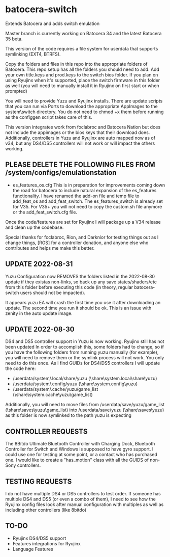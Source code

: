 # batocera-switch
Extends Batocera and adds switch emulation

Master branch is currently working on Batocera 34 and the latest Batocera 35 beta.

This version of the code requires a file system for userdata that supports symlinking (EXT4, BTRFS).  

Copy the folders and files in this repo into the appropriate folders of Batocera.  This repo setup has all the folders you should need to add.  Add your own title.keys and prod.keys to the switch bios folder.  If you plan on using Ryujinx when it's supported, place the switch firmware in this folder as well (you will need to manually install it in Ryujinx on first start or when prompted)

You will need to provide Yuzu and Ryujinx installs.  There are update scripts that you can run via Ports to download the appropriate AppImages to the system\switch directory.  You do not need to chmod +x them before running as the configgen script takes care of this.  

This version integrates work from foclabroc and Batocera Nation but does not include the appimages or the bios keys that their download does.  Additionally, controllers in Yuzu and Ryujinx are auto mapped now as of v34, but any DS4/DS5 controllers will not work or will impact the others working.  

## PLEASE DELETE THE FOLLOWING FILES FROM /system/configs/emulationstation
- es_features_os.cfg
This is in preparation for improvements coming down the road for batocera to include natural expansion of the es_features functionality.  I have renamed the add-on file and temp file to add_feat_os and add_feat_switch.  The es_features_switch is already set for V35.  For V35+ you will not need to copy the custom.sh file anymore or the add_feat_switch.cfg file.  

Once the code/features are set for Ryujinx I will package up a V34 release and clean up the codebase.  

Special thanks for foclabroc, Rion, and Darknior for testing things out as I change things, [RGS] for a controller donation, and anyone else who contributes and helps me make this better. 

## UPDATE 2022-08-31
Yuzu Configuration now REMOVES the folders listed in the 2022-08-30 update if they existas non-links, so back up any save states/shaders/etc from this folder before executing this code (in theory, regular batocera-switch users should not be impacted).

It appears yuzu EA will crash the first time you use it after downloading an update.  The second time you run it should be ok.  This is an issue with zenity in the auto update image.  

## UPDATE 2022-08-30
DS4 and DS5 controller support in Yuzu is now working.  Ryujinx still has not been updated  In order to accomplish this, some folders had to change, so if you have the following folders from running yuzu manually (for example), you will need to remove them or the symlink process will not work.  You only need to do this once.  As I find GUIDs for DS4/DS5 controllers I will update the code here:
- /userdata/system/.local/share/yuzu (\share\system\.local\share\yuzu)
- /userdata/system/.config/yuzu (\share\system\.config\yuzu)
- /userdata/system/.cache/yuzu/game_list (\share\system\.cache\yuzu\game_list)

Additionally, you will need to move files from /userdata/save/yuzu/game_list (\share\saves\yuzu\game_list) into /userdata/save/yuzu (\share\saves\yuzu) as this folder is now symlinked to the path yuzu is expecting

## CONTROLLER REQUESTS
The 8Bitdo Ultimate Bluetooth Controller with Charging Dock, Bluetooth Controller for Switch and Windows is supposed to have gyro support.  I could use one for testing at some point, or a contact who has purchased one.  I would like to create a "has_motion" class with all the GUIDS of non-Sony controllers.

## TESTING REQUESTS
I do not have multiple DS4 or DS5 controllers to test order.  If someone has multiple DS4 and DS5 (or even a combo of them), I need to see how the Ryujinx config files look after manual configuration with multiples as well as including other controllers (like 8bitdo)

## TO-DO
- Ryujinx DS4/DS5 support
- Features integrations for Ryujinx
- Language Features